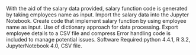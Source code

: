With the aid of the salary data provided, salary function code is generated by taking employees name as input. 
Import the salary data into the Jupyter Notebook.
Create code that implement salary function by using employee name as input. 
Use of dictionary approach for data processing.
Export employee details to a CSV file and compress 
Error handling code is included to manage potential issues. 
Software Required:python 4.4.1, R 3.2, JupyterNotebook 4.0, CSV file.

